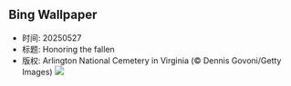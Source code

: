 ## Bing Wallpaper
- 时间: 20250527
- 标题: Honoring the fallen
- 版权: Arlington National Cemetery in Virginia (© Dennis Govoni/Getty Images)
![](https://cn.bing.com/th?id=OHR.ArlingtonSunrise_EN-US4503302075_UHD.jpg&rf=LaDigue_UHD.jpg&pid=hp&w=3840&h=2160&rs=1&c=4)
